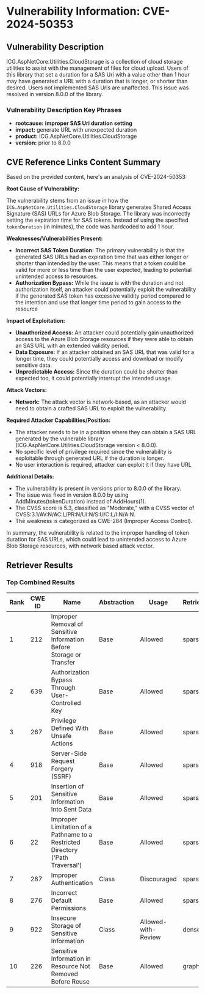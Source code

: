 # Vulnerability Information: CVE-2024-50353

## Vulnerability Description
ICG.AspNetCore.Utilities.CloudStorage is a collection of cloud storage utilities to assist with the management of files for cloud upload. Users of this library that set a duration for a SAS Uri with a value other than 1 hour may have generated a URL with a duration that is longer, or shorter than desired. Users not implemented SAS Uris are unaffected. This issue was resolved in version 8.0.0 of the library.

### Vulnerability Description Key Phrases
- **rootcause:** **improper SAS Uri duration setting**
- **impact:** generate URL with unexpected duration
- **product:** ICG.AspNetCore.Utilities.CloudStorage
- **version:** prior to 8.0.0

## CVE Reference Links Content Summary
Based on the provided content, here's an analysis of CVE-2024-50353:

**Root Cause of Vulnerability:**

The vulnerability stems from an issue in how the `ICG.AspNetCore.Utilities.CloudStorage` library generates Shared Access Signature (SAS) URLs for Azure Blob Storage. The library was incorrectly setting the expiration time for SAS tokens. Instead of using the specified `tokenDuration` (in minutes), the code was hardcoded to add 1 hour.

**Weaknesses/Vulnerabilities Present:**

*   **Incorrect SAS Token Duration:** The primary vulnerability is that the generated SAS URLs had an expiration time that was either longer or shorter than intended by the user. This means that a token could be valid for more or less time than the user expected, leading to potential unintended access to resources.
*   **Authorization Bypass:** While the issue is with the duration and not authorization itself, an attacker could potentially exploit the vulnerability if the generated SAS token has excessive validity period compared to the intention and use that longer time period to gain access to the resource

**Impact of Exploitation:**

*   **Unauthorized Access:** An attacker could potentially gain unauthorized access to the Azure Blob Storage resources if they were able to obtain an SAS URL with an extended validity period.
*   **Data Exposure:** If an attacker obtained an SAS URL that was valid for a longer time, they could potentially access and download or modify sensitive data.
*   **Unpredictable Access:** Since the duration could be shorter than expected too, it could potentially interrupt the intended usage.

**Attack Vectors:**

*   **Network:** The attack vector is network-based, as an attacker would need to obtain a crafted SAS URL to exploit the vulnerability.

**Required Attacker Capabilities/Position:**

*   The attacker needs to be in a position where they can obtain a SAS URL generated by the vulnerable library (ICG.AspNetCore.Utilities.CloudStorage version < 8.0.0).
* No specific level of privilege required since the vulnerability is exploitable through generated URL if the duration is longer.
* No user interaction is required, attacker can exploit it if they have URL

**Additional Details:**

*   The vulnerability is present in versions prior to 8.0.0 of the library.
*   The issue was fixed in version 8.0.0 by using AddMinutes(tokenDuration) instead of AddHours(1).
*   The CVSS score is 5.3, classified as "Moderate," with a CVSS vector of CVSS:3.1/AV:N/AC:L/PR:N/UI:N/S:U/C:L/I:N/A:N.
*   The weakness is categorized as CWE-284 (Improper Access Control).

In summary, the vulnerability is related to the improper handling of token duration for SAS URLs, which could lead to unintended access to Azure Blob Storage resources, with network based attack vector.

## Retriever Results

### Top Combined Results

| Rank | CWE ID | Name | Abstraction | Usage  | Retrievers | Individual Scores |
|------|--------|------|-------------|-------|------------|-------------------|
| 1 | 212 | Improper Removal of Sensitive Information Before Storage or Transfer | Base | Allowed | sparse | 0.423 |
| 2 | 639 | Authorization Bypass Through User-Controlled Key | Base | Allowed | sparse | 0.405 |
| 3 | 267 | Privilege Defined With Unsafe Actions | Base | Allowed | sparse | 0.404 |
| 4 | 918 | Server-Side Request Forgery (SSRF) | Base | Allowed | sparse | 0.402 |
| 5 | 201 | Insertion of Sensitive Information Into Sent Data | Base | Allowed | sparse | 0.400 |
| 6 | 22 | Improper Limitation of a Pathname to a Restricted Directory ('Path Traversal') | Base | Allowed | sparse | 0.399 |
| 7 | 287 | Improper Authentication | Class | Discouraged | sparse | 0.397 |
| 8 | 276 | Incorrect Default Permissions | Base | Allowed | sparse | 0.396 |
| 9 | 922 | Insecure Storage of Sensitive Information | Class | Allowed-with-Review | dense | 0.353 |
| 10 | 226 | Sensitive Information in Resource Not Removed Before Reuse | Base | Allowed | graph | 0.003 |

